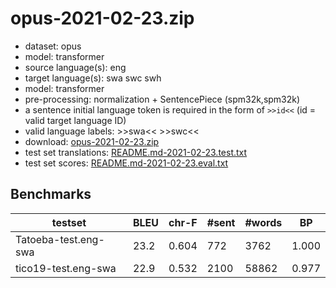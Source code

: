 # opus-2021-02-23.zip

* dataset: opus
* model: transformer
* source language(s): eng
* target language(s): swa swc swh
* model: transformer
* pre-processing: normalization + SentencePiece (spm32k,spm32k)
* a sentence initial language token is required in the form of `>>id<<` (id = valid target language ID)
* valid language labels: >>swa<< >>swc<<
* download: [opus-2021-02-23.zip](https://object.pouta.csc.fi/Tatoeba-MT-models/eng-swa/opus-2021-02-23.zip)
* test set translations: [README.md-2021-02-23.test.txt](https://object.pouta.csc.fi/Tatoeba-MT-models/eng-swa/README.md-2021-02-23.test.txt)
* test set scores: [README.md-2021-02-23.eval.txt](https://object.pouta.csc.fi/Tatoeba-MT-models/eng-swa/README.md-2021-02-23.eval.txt)

## Benchmarks

| testset | BLEU  | chr-F | #sent | #words | BP |
|---------|-------|-------|-------|--------|----|
| Tatoeba-test.eng-swa 	| 23.2 	| 0.604 	| 772 	| 3762 	| 1.000 |
| tico19-test.eng-swa 	| 22.9 	| 0.532 	| 2100 	| 58862 	| 0.977 |


